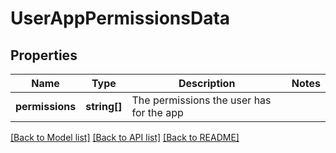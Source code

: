 # UserAppPermissionsData

## Properties
Name | Type | Description | Notes
------------ | ------------- | ------------- | -------------
**permissions** | **string[]** | The permissions the user has for the app | 

[[Back to Model list]](../README.md#documentation-for-models) [[Back to API list]](../README.md#documentation-for-api-endpoints) [[Back to README]](../README.md)


